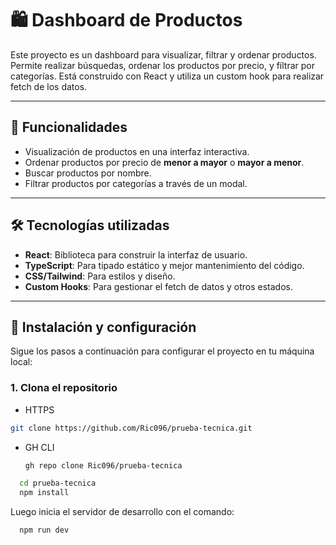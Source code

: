 # 🛍️ Dashboard de Productos

Este proyecto es un dashboard para visualizar, filtrar y ordenar productos. Permite realizar búsquedas, ordenar los productos por precio, y filtrar por categorías. Está construido con React y utiliza un custom hook para realizar fetch de los datos.

---

## 🚀 Funcionalidades

- Visualización de productos en una interfaz interactiva.
- Ordenar productos por precio de **menor a mayor** o **mayor a menor**.
- Buscar productos por nombre.
- Filtrar productos por categorías a través de un modal.

---

## 🛠️ Tecnologías utilizadas

- **React**: Biblioteca para construir la interfaz de usuario.
- **TypeScript**: Para tipado estático y mejor mantenimiento del código.
- **CSS/Tailwind**: Para estilos y diseño.
- **Custom Hooks**: Para gestionar el fetch de datos y otros estados.

---

## 🔧 Instalación y configuración

Sigue los pasos a continuación para configurar el proyecto en tu máquina local:

### 1. Clona el repositorio
- HTTPS
```bash
git clone https://github.com/Ric096/prueba-tecnica.git

```
- GH CLI
  ```bash
  gh repo clone Ric096/prueba-tecnica
  ```
```bash
  cd prueba-tecnica
  npm install 
```
Luego inicia el servidor de desarrollo con el comando:
  ```bash
    npm run dev
  ```
  
